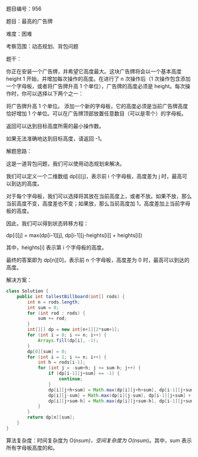 题目编号：956

题目：最高的广告牌

难度：困难

考察范围：动态规划、背包问题

题干：

你正在安装一个广告牌，并希望它高度最大。这块广告牌将会以一个基本高度 height 1 开始，并增加每次操作的高度。在进行了 n 次操作后（1 次操作包含添加一个字母板，或者将广告牌升高 1 个单位），广告牌的高度必须是 height。每次操作时，你可以选择以下两个之一：

将广告牌升高 1 个单位。
添加一个新的字母板，它的高度必须是当前广告牌高度恰好增加 1 个单位。可以在广告牌顶部放置任意数目（可以是零个）的字母板。

返回可以达到目标高度所需的最小操作数。

如果无法准确地达到目标高度，请返回 -1。

解题思路：

这是一道背包问题，我们可以使用动态规划来解决。

我们可以定义一个二维数组 dp[i][j]，表示前 i 个字母板，高度差为 j 时，最高可以到达的高度。

对于每个字母板，我们可以选择将其放在当前高度上，或者不放。如果不放，那么当前高度不变，高度差也不变；如果放，那么当前高度加 1，高度差加上当前字母板的高度。

因此，我们可以得到状态转移方程：

dp[i][j] = max(dp[i-1][j], dp[i-1][j-heights[i]] + heights[i])

其中，heights[i] 表示第 i 个字母板的高度。

最终的答案即为 dp[n][0]，表示前 n 个字母板，高度差为 0 时，最高可以到达的高度。

解决方案：

```java
class Solution {
    public int tallestBillboard(int[] rods) {
        int n = rods.length;
        int sum = 0;
        for (int rod : rods) {
            sum += rod;
        }
        int[][] dp = new int[n+1][2*sum+1];
        for (int i = 0; i <= n; i++) {
            Arrays.fill(dp[i], -1);
        }
        dp[0][sum] = 0;
        for (int i = 1; i <= n; i++) {
            int h = rods[i-1];
            for (int j = -sum+h; j <= sum-h; j++) {
                if (dp[i-1][j+sum] == -1) {
                    continue;
                }
                dp[i][j+h+sum] = Math.max(dp[i][j+h+sum], dp[i-1][j+sum]);
                dp[i][j-sum] = Math.max(dp[i][j-sum], dp[i-1][j+sum] + h);
                dp[i][j+sum-h] = Math.max(dp[i][j+sum-h], dp[i-1][j+sum] + h);
            }
        }
        return dp[n][sum];
    }
}
```

算法复杂度：时间复杂度为 O(n*sum)，空间复杂度为 O(n*sum)。其中，sum 表示所有字母板高度的和。